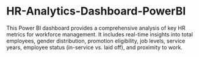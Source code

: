 # HR-Analytics-Dashboard-PowerBI
This Power BI dashboard provides a comprehensive analysis of key HR metrics for workforce management. It includes real-time insights into total employees, gender distribution, promotion eligibility, job levels, service years, employee status (in-service vs. laid off), and proximity to work.
